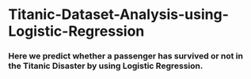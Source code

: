 # Titanic-Dataset-Analysis-using-Logistic-Regression

### Here we predict whether a passenger has survived or not in the Titanic Disaster by using Logistic Regression.
